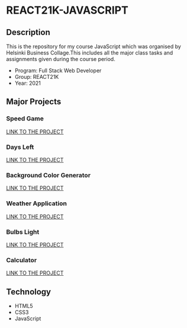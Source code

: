 # REACT21K-JAVASCRIPT

## Description

This is the repository for my course JavaScript which was organised by Helsinki Business Collage.This includes all the major class tasks and assignments given during the course period.
- Program: Full Stack Web Developer
- Group: REACT21K
- Year: 2021

## Major Projects

### Speed Game

[LINK TO THE PROJECT](https://sagar-aryal.github.io/REACT21K-JAVASCRIPT/Margit/Lecture8/Speed%20Game/)

### Days Left

[LINK TO THE PROJECT](https://sagar-aryal.github.io/REACT21K-JAVASCRIPT/Margit/Lecture5/DaysLeft/)

### Background Color Generator

[LINK TO THE PROJECT](https://sagar-aryal.github.io/REACT21K-JAVASCRIPT/Margit/Lecture4/BG%20generator/)

### Weather Application

[LINK TO THE PROJECT](https://sagar-aryal.github.io/REACT21K-JAVASCRIPT/Hoang/WeatherApp/)

### Bulbs Light

[LINK TO THE PROJECT](https://sagar-aryal.github.io/REACT21K-JAVASCRIPT/Hoang/Day6/)

### Calculator

[LINK TO THE PROJECT](https://sagar-aryal.github.io/REACT21K-JAVASCRIPT/Hoang/Calculator/)

## Technology

- HTML5
- CSS3
- JavaScript
